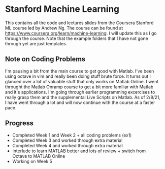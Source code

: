# Stanford Machine Learning
This contains all the code and lectures slides from the Coursera Stanford ML
course led by Andrew Ng. The course can be found at https://www.coursera.org/learn/machine-learning.
I will update this as I go through the course. Note that the example folders that I
have not gone through yet are just templates.

## Note on Coding Problems
I'm pausing a bit from the main course to get good with Matlab. I've been using octave in vim and really been doing stuff brute force.
It turns out I glanced over a lot of valuable stuff that only works on Matlab Online. I went throught the Matlab Onramp course to get
a bit more familiar with Matlab and it's applications. I'm going through earlier programming excercises to really grasp them and the
supplemental Live Scripts on Matlab. As of 2/8/21, I have went through a lot and will now continue with the course at a faster pace.

## Progress
* Completed Week 1 and Week 2 + all coding problems (ex1)
* Completed Week 3 and worked through extra material
* Completed Week 4 and worked through extra material
* Interlude to learn MATLAB better and lots of review + switch from Octave to MATLAB Online
* Working on Week 5 
